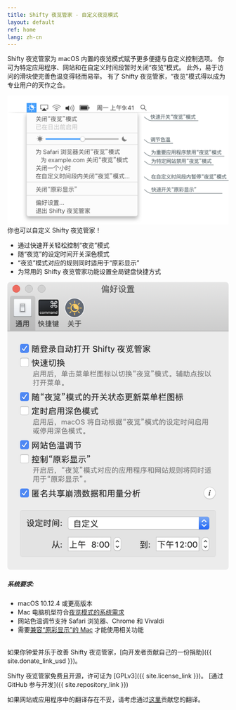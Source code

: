 ```yaml
---
title: Shifty 夜览管家 - 自定义夜览模式
layout: default
ref: home
lang: zh-cn
---
```

Shifty 夜览管家为 macOS 内置的夜览模式赋予更多便捷与自定义控制选项。 你可为特定应用程序、网站和在自定义时间段暂时关闭“夜览”模式。 此外，易于访问的滑块使完善色温变得轻而易举。 有了 Shifty 夜览管家，“夜览”模式得以成为专业用户的天作之合。

<div id="screenshot-container">
  <img class="shifty-screenshot" src="images/shifty-screenshot-large.png"/>
</div>

<div class="row prefs-columns">
  <div class="col-sm-6 prefs-text">
    你也可以自定义 Shifty 夜览管家！
    <ul>
      <li>通过快速开关轻松控制“夜览”模式</li>
      <li>随“夜览”的设定时间开关深色模式</li>
      <li>“夜览”模式对应的规则同时适用于“原彩显示”</li>
      <li>为常用的 Shifty 夜览管家功能设置全局键盘快捷方式</li>
    </ul>
  </div>
  <div class="col-sm-6">
    <img id="prefs-general" src="images/prefs-general-screenshot.png">
  </div>
</div>

##### 系统要求:

* macOS 10.12.4 或更高版本
* Mac 电脑机型符合[夜览模式的系统需求](https://support.apple.com/HT207513#requirements)
* 网站色温调节支持 Safari 浏览器、Chrome 和 Vivaldi
* 需要[兼容“原彩显示”的 Mac](https://support.apple.com/HT208909) 才能使用相关功能

<br /> 如果你钟爱并乐于改善 Shifty 夜览管家，[向开发者贡献自己的一份捐助]({{ site.donate_link_usd }})。

Shifty 夜览管家免费且开源，许可证为 [GPLv3]({{ site.license_link }})。 [通过 GitHub 参与开发]({{ site.repository_link }})

如果网站或应用程序中的翻译存在不妥，请考虑通过[这里](http://translate.shifty.natethompson.io)贡献您的翻译。